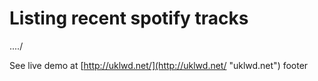 Listing recent spotify tracks
====

..../   

See live demo at [http://uklwd.net/](http://uklwd.net/ "uklwd.net") footer